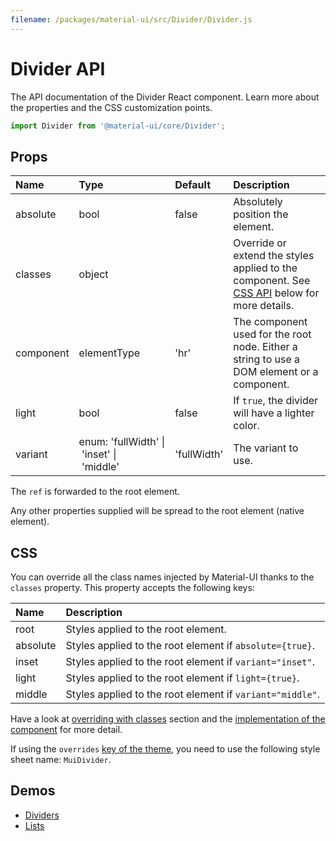```yaml
---
filename: /packages/material-ui/src/Divider/Divider.js
---
```


<!--- This documentation is automatically generated, do not try to edit it. -->

# Divider API

<p class="description">The API documentation of the Divider React component. Learn more about the properties and the CSS customization points.</p>

```js
import Divider from '@material-ui/core/Divider';
```

## Props

| Name                                     | Type                                                                                                                 | Default                                       | Description                                                                                         |
| :--------------------------------------- | :------------------------------------------------------------------------------------------------------------------- | :-------------------------------------------- | :-------------------------------------------------------------------------------------------------- |
| <span class="prop-name">absolute</span>  | <span class="prop-type">bool</span>                                                                                  | <span class="prop-default">false</span>       | Absolutely position the element.                                                                    |
| <span class="prop-name">classes</span>   | <span class="prop-type">object</span>                                                                                |                                               | Override or extend the styles applied to the component. See [CSS API](#css) below for more details. |
| <span class="prop-name">component</span> | <span class="prop-type">elementType</span>                                                                           | <span class="prop-default">'hr'</span>        | The component used for the root node. Either a string to use a DOM element or a component.          |
| <span class="prop-name">light</span>     | <span class="prop-type">bool</span>                                                                                  | <span class="prop-default">false</span>       | If `true`, the divider will have a lighter color.                                                   |
| <span class="prop-name">variant</span>   | <span class="prop-type">enum:&nbsp;'fullWidth'&nbsp;&#124;<br>&nbsp;'inset'&nbsp;&#124;<br>&nbsp;'middle'<br></span> | <span class="prop-default">'fullWidth'</span> | The variant to use.                                                                                 |

The `ref` is forwarded to the root element.

Any other properties supplied will be spread to the root element (native element).

## CSS

You can override all the class names injected by Material-UI thanks to the `classes` property.
This property accepts the following keys:

| Name                                    | Description                                               |
| :-------------------------------------- | :-------------------------------------------------------- |
| <span class="prop-name">root</span>     | Styles applied to the root element.                       |
| <span class="prop-name">absolute</span> | Styles applied to the root element if `absolute={true}`.  |
| <span class="prop-name">inset</span>    | Styles applied to the root element if `variant="inset"`.  |
| <span class="prop-name">light</span>    | Styles applied to the root element if `light={true}`.     |
| <span class="prop-name">middle</span>   | Styles applied to the root element if `variant="middle"`. |

Have a look at [overriding with classes](/customization/overrides/#overriding-with-classes) section
and the [implementation of the component](https://github.com/mui-org/material-ui/blob/next/packages/material-ui/src/Divider/Divider.js)
for more detail.

If using the `overrides` [key of the theme](/customization/themes/#css),
you need to use the following style sheet name: `MuiDivider`.

## Demos

- [Dividers](/demos/dividers/)
- [Lists](/demos/lists/)
